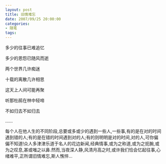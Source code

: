 ```yaml
---
layout: post
title: 旧情难忘
date: 2007/09/25 20:00:00
categories: 
- 随笔
tags: 
---
```


多少的往事已难追忆

多少的恩怨已随风而逝

两个世界几许痴迷

十载的离散几许相思

这天上人间可能再聚

听那杜鹃在林中轻啼

不如归去不如归去

......

每个人在他人生的不同阶段,总要或多或少的遇到一些人,一些事,有的是在对的时间遇到错的人;有的是在错的时间遇到对的人;有的则明明是对的时间,对的人,可你偏偏不知道!众人多津津乐道于名人的花边新闻,经典情事,或为之称道,或为之扼腕,或为之叹息,甚或嗤之以鼻.然而,当夜深人静,风清月高之时,或许我们恰会忆起往事,心绪难平,正所谓旧情难忘,斯人憔悴...
